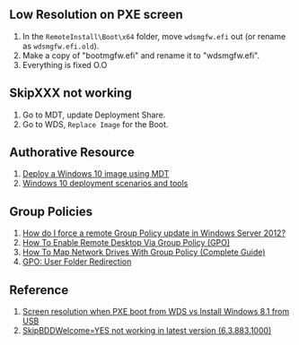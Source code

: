 ## Low Resolution on PXE screen
1. In the `RemoteInstall\Boot\x64` folder, move `wdsmgfw.efi` out (or rename as `wdsmgfw.efi.old`).
2. Make a copy of "bootmgfw.efi" and rename it to "wdsmgfw.efi".
3. Everything is fixed O.O

## SkipXXX not working
1. Go to MDT, update Deployment Share.
2. Go to WDS, `Replace Image` for the Boot.

## Authorative Resource
1. [Deploy a Windows 10 image using MDT](https://docs.microsoft.com/en-us/windows/deployment/deploy-windows-mdt/deploy-a-windows-10-image-using-mdt)
2. [Windows 10 deployment scenarios and tools](https://docs.microsoft.com/en-us/windows/deployment/windows-deployment-scenarios-and-tools)

## Group Policies
1. [How do I force a remote Group Policy update in Windows Server 2012?](https://www.petri.com/force-remote-group-policy-update-gpmc)
2. [How To Enable Remote Desktop Via Group Policy (GPO)](https://thesysadminchannel.com/how-to-enable-remote-desktop-via-group-policy-gpo/)
3. [How To Map Network Drives With Group Policy (Complete Guide)](https://activedirectorypro.com/map-network-drives-with-group-policy/)
4. [GPO: User Folder Redirection](https://rdr-it.com/en/gpo-user-folder-redirection/)

## Reference
1. [Screen resolution when PXE boot from WDS vs Install Windows 8.1 from USB](https://social.technet.microsoft.com/Forums/windowsserver/en-US/32669390-a4a5-40e4-8c0e-58f7e7a7ad54/screen-resolution-when-pxe-boot-from-wds-vs-install-windows-81-from-usb?forum=winserversetup)
2. [SkipBDDWelcome=YES not working in latest version (6.3.883.1000)](https://social.technet.microsoft.com/Forums/en-US/61e5ddc5-8466-4ea9-8feb-7595d2727382/skipbddwelcomeyes-not-working-in-latest-version-638831000?forum=mdt)
